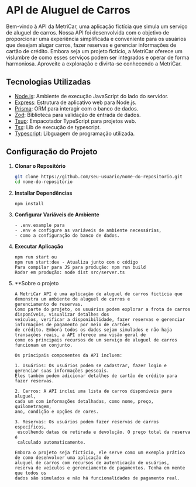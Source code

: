 # API de Aluguel de Carros

Bem-vindo à API da MetriCar, uma aplicação fictícia que simula um serviço de aluguel de carros. Nossa API foi desenvolvida com o objetivo de proporcionar uma experiência simplificada e conveniente para os usuários que desejam alugar carros, fazer reservas e gerenciar informações de cartão de crédito. Embora seja um projeto fictício, a MetriCar oferece um vislumbre de como esses serviços podem ser integrados e operar de forma harmoniosa. Aproveite a exploração e divirta-se conhecendo a MetriCar.

## Tecnologias Utilizadas

- [Node.js](https://nodejs.org/): Ambiente de execução JavaScript do lado do servidor.
- [Express](https://expressjs.com/): Estrutura de aplicativo web para Node.js.
- [Prisma](https://prisma.io/): ORM para interagir com o banco de dados.
- [Zod](https://github.com/colinhacks/zod): Biblioteca para validação de entrada de dados.
- [Tsup](https://github.com/TehShrike/tsup): Empacotador TypeScript para projetos web.
- [Tsx](https://github.com/esbuild-kit/tsx): Lib de execução de typescript.
- [Typescript](https://www.typescriptlang.org/): Libguagem de programação utilizada.

## Configuração do Projeto

1. **Clonar o Repositório**
   ```bash
   git clone https://github.com/seu-usuario/nome-do-repositorio.git
   cd nome-do-repositorio

2. **Installar Dependências**
    ```npm install
    npm install

3. **Configurar Variáveis de Ambiente**
   ```enomeie o arquivo 
   - .env.example para
   - .env e configure as variáveis de ambiente necessárias,
   - como a configuração do banco de dados.

4. **Executar Aplicação**
   ```Como rodar a Aplicação
   npm run start ou
   npm run start:dev - Atualiza junto com o código
   Para compilar para JS para produção: npm run build
   Rodar em produção: node dist src/server.ts

5. **Sobre o projeto
   ```Explicando o projeto
   A MetriCar API é uma aplicação de aluguel de carros fictícia que demonstra um ambiente de aluguel de carros e
   gerenciamento de reservas.
   Como parte do projeto, os usuários podem explorar a frota de carros disponíveis, visualizar detalhes dos 
   veículos, verificar a disponibilidade, fazer reservas e gerenciar informações de pagamento por meio de cartões
   de crédito. Embora todos os dados sejam simulados e não haja transações reais, a API oferece uma visão geral de
   como os principais recursos de um serviço de aluguel de carros funcionam em conjunto.

   Os principais componentes da API incluem:

   1. Usuários: Os usuários podem se cadastrar, fazer login e gerenciar suas informações pessoais.
   Eles também podem adicionar detalhes de cartão de crédito para fazer reservas.

   2. Carros: A API inclui uma lista de carros disponíveis para aluguel,
   cada um com informações detalhadas, como nome, preço, quilometragem,
   ano, condição e opções de cores.

   3. Reservas: Os usuários podem fazer reservas de carros específicos,
    escolhendo datas de retirada e devolução. O preço total da reserva é
    calculado automaticamente.

   Embora o projeto seja fictício, ele serve como um exemplo prático de como desenvolver uma aplicação de
   aluguel de carros com recursos de autenticação de usuários,
   reserva de veículos e gerenciamento de pagamentos. Tenha em mente que todos os
   dados são simulados e não há funcionalidades de pagamento real.
